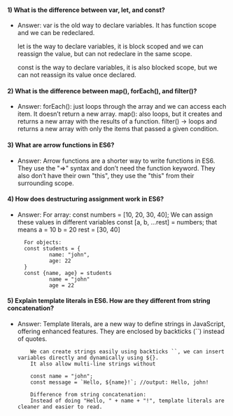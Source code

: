 #### 1) What is the difference between var, let, and const?

- Answer:
  var is the old way to declare variables. It has function scope and we can be redeclared.

  let is the way to declare variables, it is block scoped and we can reassign the value, but can not redeclare in the same scope.

  const is the way to declare variables, it is also blocked scope, but we can not reassign its value once declared.

#### 2) What is the difference between map(), forEach(), and filter()?

- Answer:
  forEach(): just loops through the array and we can access each item. It doesn’t return a new array.
  map(): also loops, but it creates and returns a new array with the results of a function.
  filter() → loops and returns a new array with only the items that passed a given condition.

#### 3) What are arrow functions in ES6?

- Answer:
  Arrow functions are a shorter way to write functions in ES6.
  They use the "=>" syntax and don’t need the function keyword.
  They also don’t have their own "this", they use the "this" from their surrounding scope.

#### 4) How does destructuring assignment work in ES6?

- Answer:
  For array:
  const numbers = [10, 20, 30, 40];
  We can assign these values in different variables
  const [a, b, ...rest] = numbers; that means
  a = 10
  b = 20
  rest = [30, 40]

        For objects:
        const students = {
                name: "john",
                age: 22
        }
        const {name, age} = students
                name = "john"
                age = 22

#### 5) Explain template literals in ES6. How are they different from string concatenation?

- Answer:
  Template literals, are a new way to define strings in JavaScript, offering enhanced features. They are enclosed by backticks (``) instead of quotes.

          We can create strings easily using backticks ``, we can insert variables directly and dynamically using ${}.
          It also allow multi-line strings without

          const name = "john";
          const message = `Hello, ${name}!`; //output: Hello, john!

          Difference from string concatenation:
          Instead of doing "Hello, " + name + "!", template literals are cleaner and easier to read.
